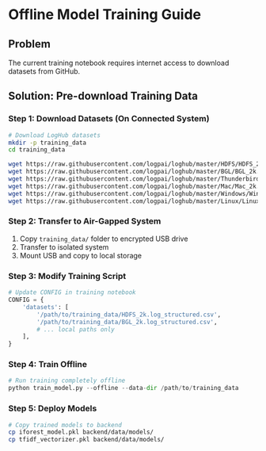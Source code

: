 # Offline Model Training Guide

## Problem
The current training notebook requires internet access to download datasets from GitHub.

## Solution: Pre-download Training Data

### Step 1: Download Datasets (On Connected System)

```bash
# Download LogHub datasets
mkdir -p training_data
cd training_data

wget https://raw.githubusercontent.com/logpai/loghub/master/HDFS/HDFS_2k.log_structured.csv
wget https://raw.githubusercontent.com/logpai/loghub/master/BGL/BGL_2k.log_structured.csv
wget https://raw.githubusercontent.com/logpai/loghub/master/Thunderbird/Thunderbird_2k.log_structured.csv
wget https://raw.githubusercontent.com/logpai/loghub/master/Mac/Mac_2k.log_structured.csv
wget https://raw.githubusercontent.com/logpai/loghub/master/Windows/Windows_2k.log_structured.csv
wget https://raw.githubusercontent.com/logpai/loghub/master/Linux/Linux_2k.log_structured.csv
```

### Step 2: Transfer to Air-Gapped System

1. Copy `training_data/` folder to encrypted USB drive
2. Transfer to isolated system
3. Mount USB and copy to local storage

### Step 3: Modify Training Script

```python
# Update CONFIG in training notebook
CONFIG = {
    'datasets': [
        '/path/to/training_data/HDFS_2k.log_structured.csv',
        '/path/to/training_data/BGL_2k.log_structured.csv',
        # ... local paths only
    ],
}
```

### Step 4: Train Offline

```python
# Run training completely offline
python train_model.py --offline --data-dir /path/to/training_data
```

### Step 5: Deploy Models

```bash
# Copy trained models to backend
cp iforest_model.pkl backend/data/models/
cp tfidf_vectorizer.pkl backend/data/models/
```
